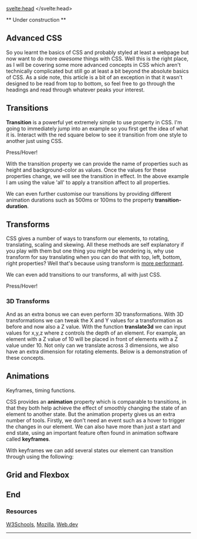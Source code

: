 <script>
    import Transforms from "$lib/CSSTransforms.svelte";
    import CSS3D from "$lib/CSS3D.svelte";
    import Animations from "$lib/CSSAnimations.svelte";
    import ZIndex from "$lib/ZIndex.svelte";
    import '$lib/styles/vscode-dark.css';
    import GithubStar from "$lib/GithubStar.svelte";
</script>

<svelte:head>
	<title>Advanced CSS | Sergen Karaoglan</title>
	<meta name="description" content="Learn to do more with CSS" />
</svelte:head>

<article class="max-md:mx-4 prose lg:prose-xl m-auto pt-16">

** Under construction **

# Advanced CSS

So you learnt the basics of CSS and probably styled at least a webpage but now want to do more *awesome* things with CSS. Well this is the right place, as I will be covering
some more advanced concepts in CSS which aren't technically complicated but still go at least a bit beyond the absolute basics of CSS. As a side note, this article is a bit of an exception in that it wasn't designed to be read from top to bottom, so feel free to go through the headings and read through whatever peaks your interest.

## Transitions

**Transition** is a powerful yet extremely simple to use property in CSS. I'm going to immediately jump into an example so you first get the idea of what it is.
Interact with the red square below to see it transition from one style to another just using CSS.

<div class="h-32 w-32 mx-auto flex-center">
    <div class="transition-all duration-500 rounded-none bg-red-700 h-32 w-32 mx-auto hover:bg-red-500 hover:rounded-3xl hover:h-24 hover:w-24 hover:text-sm text-white flex-center">
        Press/Hover!
    </div>
</div>

With the transition property we can provide the name of properties such as height and background-color as values. Once the values for these properties change, we will see the transition in effect. In the above example I am using the value 'all' to apply a transition affect to all properties.

We can even further customise our transitions by providing different animation durations such as 500ms or 100ms to the property **transition-duration**.

## Transforms

CSS gives a number of ways to transform our elements, to rotating, translating, scaling and skewing.
All these methods are self explanatory if you play with them but one thing you might be wondering is, why use transform for say translating when you can do that with top, left, bottom, right properties? Well that's because using transform is [more performant](https://stackoverflow.com/questions/7108941/css-transform-vs-position).

<Transforms />

We can even add transitions to our transforms, all with just CSS.

<div class="transition-all duration-500 text-white flex-center mx-auto w-32 h-32 bg-blue-500 hover:scale-x-150 hover:scale-y-150 hover:rotate-180 hover:translate-x-28 rounded">
Press/Hover!
</div>

### 3D Transforms
And as an extra bonus we can even perform 3D transformations. With 3D transformations we can tweak the X and Y values for a transformation as before and now also a Z value.
With the function **translate3d** we can input values for x,y,z where z controls the depth of an element. For example, an element with a Z value of 10 will be placed in front of elements with a Z value under 10. Not only can we translate across 3 dimensions, we also have an extra dimension for rotating elements. Below is a demonstration of these concepts.

<ZIndex />
<CSS3D />

## Animations
Keyframes, timing functions.

CSS provides an **animation** property which is comparable to transitions, in that they both help achieve the effect of smoothly changing the state of an element to another state. But the animation property gives us an extra number of tools. Firstly, we don't need an event such as a hover to trigger the changes in our element. We can also have more than just a start and end state, using an important feature often found in animation software called **keyframes**.

With keyframes we can add several states our element can transition through using the following:

<Animations />

## Grid and Flexbox

## End

### Resources
[W3Schools](https://www.w3schools.com/css/),
[Mozilla](https://developer.mozilla.org/en-US/docs/Web/CSS),
[Web.dev](https://web.dev/learn/css/)

___
<GithubStar />


</article>